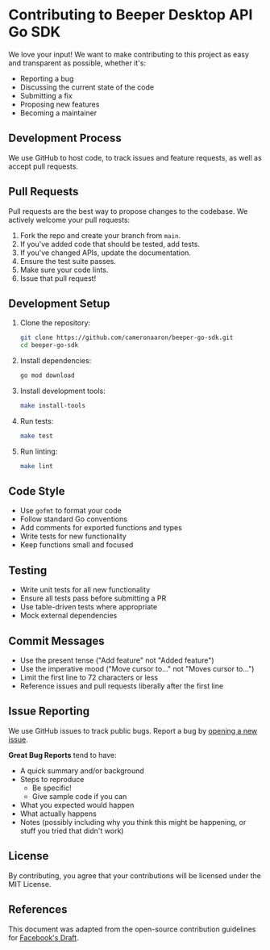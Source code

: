 # Contributing to Beeper Desktop API Go SDK

We love your input! We want to make contributing to this project as easy and transparent as possible, whether it's:

- Reporting a bug
- Discussing the current state of the code
- Submitting a fix
- Proposing new features
- Becoming a maintainer

## Development Process

We use GitHub to host code, to track issues and feature requests, as well as accept pull requests.

## Pull Requests

Pull requests are the best way to propose changes to the codebase. We actively welcome your pull requests:

1. Fork the repo and create your branch from `main`.
2. If you've added code that should be tested, add tests.
3. If you've changed APIs, update the documentation.
4. Ensure the test suite passes.
5. Make sure your code lints.
6. Issue that pull request!

## Development Setup

1. Clone the repository:

   ```bash
   git clone https://github.com/cameronaaron/beeper-go-sdk.git
   cd beeper-go-sdk
   ```

2. Install dependencies:

   ```bash
   go mod download
   ```

3. Install development tools:

   ```bash
   make install-tools
   ```

4. Run tests:

   ```bash
   make test
   ```

5. Run linting:

   ```bash
   make lint
   ```

## Code Style

- Use `gofmt` to format your code
- Follow standard Go conventions
- Add comments for exported functions and types
- Write tests for new functionality
- Keep functions small and focused

## Testing

- Write unit tests for all new functionality
- Ensure all tests pass before submitting a PR
- Use table-driven tests where appropriate
- Mock external dependencies

## Commit Messages

- Use the present tense ("Add feature" not "Added feature")
- Use the imperative mood ("Move cursor to..." not "Moves cursor to...")
- Limit the first line to 72 characters or less
- Reference issues and pull requests liberally after the first line

## Issue Reporting

We use GitHub issues to track public bugs. Report a bug by [opening a new issue](https://github.com/cameronaaron/beeper-go-sdk/issues).

**Great Bug Reports** tend to have:

- A quick summary and/or background
- Steps to reproduce
  - Be specific!
  - Give sample code if you can
- What you expected would happen
- What actually happens
- Notes (possibly including why you think this might be happening, or stuff you tried that didn't work)

## License

By contributing, you agree that your contributions will be licensed under the MIT License.

## References

This document was adapted from the open-source contribution guidelines for [Facebook's Draft](https://github.com/facebook/draft-js/blob/a9316a723f9e918afde44dea68b5f9f39b7d9b00/CONTRIBUTING.md).
